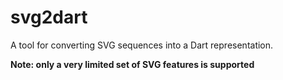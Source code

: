 # svg2dart

A tool for converting SVG sequences into a Dart representation.

**Note: only a very limited set of SVG features is supported**
